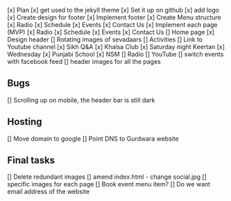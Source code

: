 [x] Plan
[x] get used to the jekyll theme
[x] Set it up on github
[x] add logo
[x] Create design for footer
    [x] Implement footer
[x] Create Menu structure
    [x] Radio
    [x] Schedule
    [x] Events
    [x] Contact Us
[x] Implement each page (MVP)
    [x] Radio
    [x] Schedule
    [x] Events
    [x] Contact Us
[] Home page
    [x] Design header
    [] Rotating images of sevadaars
    [] Activities
        [] Link to Youtube channel
        [x] Sikh Q&A
        [x] Khalsa Club
        [x] Saturday night Keertan
        [x] Wednesday 
        [x] Punjabi School
        [x] NSM
        [] Radio
        [] YouTube
[] switch events with facebook feed
[] header images for all the pages

## Bugs
[] Scrolling up on mobile, the header bar is still dark

## Hosting
[] Move domain to google
[] Point DNS to Gurdwara website

## Final tasks
[] Delete redundant images
[] amend index.html - change social.jpg
[] specific images for each page
[] Book event menu item?
[] Do we want email address of the website


